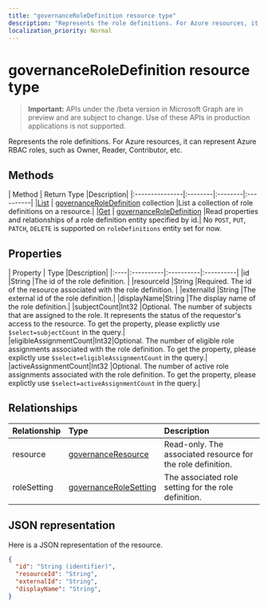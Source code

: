 ```yaml
---
title: "governanceRoleDefinition resource type"
description: "Represents the role definitions. For Azure resources, it can represent Azure RBAC roles, such as Owner, Reader, Contributor, etc."
localization_priority: Normal
---
```


# governanceRoleDefinition resource type

> **Important:** APIs under the /beta version in Microsoft Graph are in preview and are subject to change. Use of these APIs in production applications is not supported. 


Represents the role definitions. For Azure resources, it can represent Azure RBAC roles, such as Owner, Reader, Contributor, etc.


## Methods

| Method		  | Return Type	|Description|
|:---------------|:--------|:--------|:----------|
|[List](../api/governanceroledefinition-list.md) | [governanceRoleDefinition](../resources/governanceroledefinition.md) collection |List a collection of role definitions on a resource.|
|[Get](../api/governanceroledefinition-get.md) | [governanceRoleDefinition](../resources/governanceroledefinition.md) |Read properties and relationships of a role definition entity specified by id.|
No `POST`, `PUT`, `PATCH`, `DELETE` is supported on `roleDefinitions` entity set for now.
## Properties
| Property	| Type	    |Description|
|:----|:----------|:----------|:----------|
|id         |String     |The id of the role definition. |
|resourceId |String     |Required. The id of the resource associated with the role definition. |
|externalId   |String     |The external id of the role definition.|
|displayName|String     |The display name of the role definition.|
|subjectCount|Int32     |Optional. The number of subjects that are assigned to the role. It represents the status of the requestor's access to the resource. To get the property, please explictly use `$select=subjectCount` in the query.|
|eligibleAssignmentCount|Int32|Optional. The number of eligible role assignments associated with the role definition. To get the property, please explictly use `$select=eligibleAssignmentCount` in the query.|
|activeAssignmentCount|Int32    |Optional. The number of active role assignments associated with the role definition.  To get the property, please explictly use `$select=activeAssignmentCount` in the query.|


## Relationships
| Relationship | Type	|Description|
|:---------------|:--------|:----------|
|resource|[governanceResource](../resources/governanceresource.md)|Read-only. The associated resource for the role definition.|
|roleSetting|[governanceRoleSetting](../resources/governancerolesetting.md)|The associated role setting for the role definition.|

## JSON representation

Here is a JSON representation of the resource.

<!-- {
  "blockType": "resource",
  "optionalProperties": [

  ],
  "@odata.type": "microsoft.graph.governanceRoleDefinition"
}-->

```json
{
  "id": "String (identifier)",
  "resourceId": "String",
  "externalId": "String",
  "displayName": "String",
}

```

<!-- uuid: 8fcb5dbc-d5aa-4681-8e31-b001d5168d79
2015-10-25 14:57:30 UTC -->
<!-- {
  "type": "#page.annotation",
  "description": "governanceRoleDefinition",
  "keywords": "",
  "section": "documentation",
  "tocPath": ""
}-->
